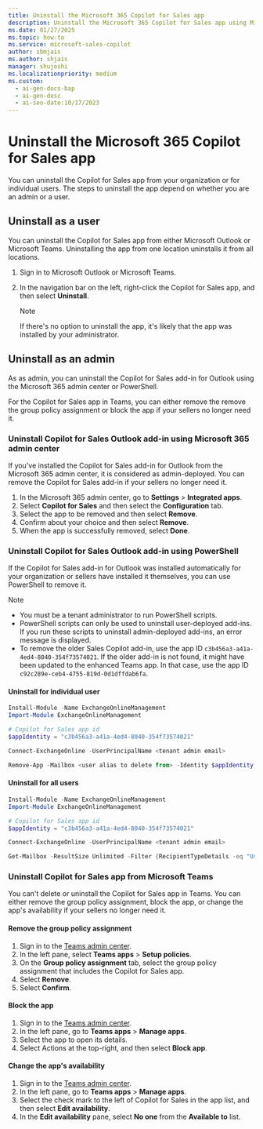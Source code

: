 ```yaml
---
title: Uninstall the Microsoft 365 Copilot for Sales app
description: Uninstall the Microsoft 365 Copilot for Sales app using Microsoft 365 admin center or PowerShell.
ms.date: 01/27/2025
ms.topic: how-to
ms.service: microsoft-sales-copilot
author: sbmjais
ms.author: shjais
manager: shujoshi
ms.localizationpriority: medium
ms.custom:
  - ai-gen-docs-bap
  - ai-gen-desc
  - ai-seo-date:10/17/2023
---
```


# Uninstall the Microsoft 365 Copilot for Sales app

You can uninstall the Copilot for Sales app from your organization or for individual users. The steps to uninstall the app depend on whether you are an admin or a user.

## Uninstall as a user

You can uninstall the Copilot for Sales app from either Microsoft Outlook or Microsoft Teams. Uninstalling the app from one location uninstalls it from all locations.

1. Sign in to Microsoft Outlook or Microsoft Teams.  

1. In the navigation bar on the left, right-click the Copilot for Sales app, and then select **Uninstall**.  

    > [!NOTE]
    > If there's no option to uninstall the app, it's likely that the app was installed by your administrator.

## Uninstall as an admin

As as admin, you can uninstall the Copilot for Sales add-in for Outlook using the Microsoft 365 admin center or PowerShell. 

For the Copilot for Sales app in Teams, you can either remove the remove the group policy assignment or block the app if your sellers no longer need it.

### Uninstall Copilot for Sales Outlook add-in using Microsoft 365 admin center

If you've installed the Copilot for Sales add-in for Outlook from the Microsoft 365 admin center, it is considered as admin-deployed. You can remove the Copilot for Sales add-in if your sellers no longer need it.

1. In the Microsoft 365 admin center, go to **Settings** &gt; **Integrated apps**.  
1. Select **Copilot for Sales** and then select the **Configuration** tab.  
1. Select the app to be removed and then select **Remove**.  
1. Confirm about your choice and then select **Remove**.  
1. When the app is successfully removed, select **Done**.

### Uninstall Copilot for Sales Outlook add-in using PowerShell

If the Copilot for Sales add-in for Outlook was installed automatically for your organization or sellers have installed it themselves, you can use PowerShell to remove it.

> [!NOTE]
>
> - You must be a tenant administrator to run PowerShell scripts.  
> - PowerShell scripts can only be used to uninstall user-deployed add-ins. If you run these scripts to uninstall admin-deployed add-ins, an error message is displayed.
> - To remove the older Sales Copilot add-in, use the app ID `c3b456a3-a41a-4ed4-8040-354f73574021`. If the older add-in is not found, it might have been updated to the enhanced Teams app. In that case, use the app ID `c92c289e-ceb4-4755-819d-0d1dffdab6fa`.

#### Uninstall for individual user

```powershell
Install-Module -Name ExchangeOnlineManagement
Import-Module ExchangeOnlineManagement

# Copilot for Sales app id
$appIdentity = "c3b456a3-a41a-4ed4-8040-354f73574021"

Connect-ExchangeOnline -UserPrincipalName <tenant admin email>

Remove-App -Mailbox <user alias to delete from> -Identity $appIdentity -Confirm:$false
```

#### Uninstall for all users


```powershell
Install-Module -Name ExchangeOnlineManagement
Import-Module ExchangeOnlineManagement

# Copilot for Sales app id
$appIdentity = "c3b456a3-a41a-4ed4-8040-354f73574021"

Connect-ExchangeOnline -UserPrincipalName <tenant admin email>

Get-Mailbox -ResultSize Unlimited -Filter {RecipientTypeDetails -eq "UserMailbox"} | ForEach-Object { Remove-App -Mailbox $_.Identity -Identity $appIdentity -Confirm:$false }
```

### Uninstall Copilot for Sales app from Microsoft Teams

You can't delete or uninstall the Copilot for Sales app in Teams. You can either remove the group policy assignment, block the app, or change the app's availability if your sellers no longer need it.

#### Remove the group policy assignment

1. Sign in to the [Teams admin center](https://admin.teams.microsoft.com/dashboard).
1. In the left pane, select **Teams apps** &gt; **Setup policies**.
1. On the **Group policy assignment** tab, select the group policy assignment that includes the Copilot for Sales app.
1. Select **Remove**.
1. Select **Confirm**.

#### Block the app

1. Sign in to the [Teams admin center](https://admin.teams.microsoft.com/dashboard).
1. In the left pane, go to **Teams apps** &gt; **Manage apps**.
1. Select the app to open its details.
1. Select Actions at the top-right, and then select **Block app**.

#### Change the app's availability

1. Sign in to the [Teams admin center](https://admin.teams.microsoft.com/dashboard).
1. In the left pane, go to **Teams apps** &gt; **Manage apps**.  
1. Select the check mark to the left of Copilot for Sales in the app list, and then select **Edit availability**. 
1. In the **Edit availability** pane, select **No one** from the **Available to** list.

